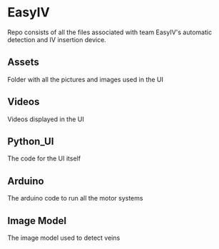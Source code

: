 # EasyIV

Repo consists of all the files associated with team EasyIV's automatic detection and IV insertion device.

## Assets
Folder with all the pictures and images used in the UI 

## Videos
Videos displayed in the UI

## Python_UI
The code for the UI itself

## Arduino
The arduino code to run all the motor systems

## Image Model
The image model used to detect veins
